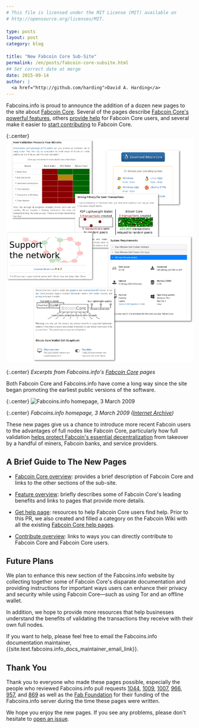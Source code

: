 ```yaml
---
# This file is licensed under the MIT License (MIT) available on
# http://opensource.org/licenses/MIT.

type: posts
layout: post
category: blog

title: "New Fabcoin Core Sub-Site"
permalink: /en/posts/fabcoin-core-subsite.html
## Set correct date at merge
date: 2015-09-14
author: |
  <a href="http://github.com/harding">David A. Harding</a>
---
```


Fabcoins.info is proud to announce the addition of a dozen new pages to
the site about [Fabcoin Core][].  Several of the pages describe [Fabcoin
Core's powerful features][], others [provide help][] for Fabcoin Core
users, and several make it easier to [start contributing][] to
Fabcoin Core.

{:.center}
![Excerpts from Fabcoins.info's Fabcoin Core pages](/img/blog/free/fabcoin-core-pages-collage.png)

{:.center}
*Excerpts from Fabcoins.info's <a href="/en/fabcoin-core/">Fabcoin Core</a> pages*

Both Fabcoin Core and Fabcoins.info have come a long way since the site
began promoting the earliest public versions of the software.

{:.center}
![Fabcoins.info homepage, 3 March 2009](/img/blog/free/fabcoins.info-2009-03-03.png)

{:.center}
*Fabcoins.info homepage, 3 March 2009 ([Internet Archive][])*

These new pages give us a chance to introduce more recent Fabcoin users
to the advantages of full nodes like Fabcoin Core, particularly how full
validation [helps protect Fabcoin's essential decentralization][] from
takeover by a handful of miners, Fabcoin banks, and service providers.

## A Brief Guide to The New Pages

- [Fabcoin Core overview][]: provides a brief description of Fabcoin
  Core and links to the other sections of the sub-site.

- [Feature overview][]: briefly describes some of Fabcoin Core's
  leading benefits and links to pages that provide more details.

- [Get help page][]: resources to help Fabcoin Core users find help.
  Prior to this PR, we also created and filled a category on the Fabcoin
  Wiki with all the existing [Fabcoin Core help pages][].

- [Contribute overview][]: links to ways you can directly contribute to
  Fabcoin Core and Fabcoin Core users.

## Future Plans

We plan to enhance this new section of the Fabcoins.info website by
collecting together some of Fabcoin Core's disparate documentation and
providing instructions for important ways users can enhance their privacy and
security while using Fabcoin Core—such as using Tor and an offline
wallet.

In addition, we hope to provide more resources that help businesses
understand the benefits of validating the transactions they receive with
their own full nodes.

If you want to help, please feel free to email the Fabcoins.info
documentation maintainer,
{{site.text.fabcoins.info_docs_maintainer_email_link}}.

## Thank You

Thank you to everyone who made these pages possible, especially the
people who reviewed Fabcoins.info pull requests [1044][],
[1009][], [1007][], [966][], [957][], and [869][] as well as the
[Fab Foundation][] for their funding of the Fabcoins.info server
during the time these pages were written.

We hope you enjoy the new pages.  If you see any problems, please don't
hesitate to [open an issue][].

[Fabcoin Core]: /en/fabcoin-core/
[Fabcoin Core's powerful features]: /en/fabcoin-core/features/
[provide help]: /en/fabcoin-core/help
[start contributing]: /en/fabcoin-core/contribute/
[Internet Archive]: http://web.archive.org/web/20090303195936/http://fabcoins.info/
[helps protect Fabcoin's essential decentralization]: /en/fabcoin-core/features/validation#help-protect-decentralization
[fabcoin core overview]: /en/fabcoin-core/
[feature overview]: /en/fabcoin-core/features/
[get help page]: /en/fabcoin-core/help
[Fabcoin Core help pages]: http://en.fabcoin.it/wiki/Category:Fabcoin_Core_documentation
[contribute overview]: /en/fabcoin-core/contribute/
[1044]: http://github.com/fabcoins-dot-info/fabcoins.info/pull/1044
[1009]: http://github.com/fabcoins-dot-info/fabcoins.info/pull/1009
[1007]: http://github.com/fabcoins-dot-info/fabcoins.info/pull/1007
[966]: http://github.com/fabcoins-dot-info/fabcoins.info/pull/966
[957]: http://github.com/fabcoins-dot-info/fabcoins.info/pull/957
[869]: http://github.com/fabcoins-dot-info/fabcoins.info/pull/869
[Fab Foundation]: http://fabcoin.co/
[open an issue]: http://github.com/fabcoins-dot-info/fabcoins.info/issues/new
